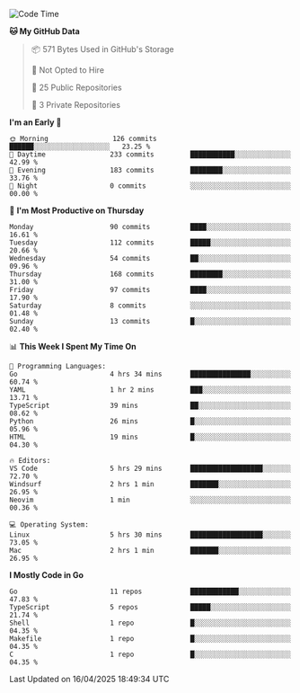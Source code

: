 <!--START_SECTION:waka-->
![Code Time](http://img.shields.io/badge/Code%20Time-1%2C183%20hrs%2015%20mins-blue)

**🐱 My GitHub Data** 

> 📦 571 Bytes Used in GitHub's Storage 
 > 
> 🚫 Not Opted to Hire
 > 
> 📜 25 Public Repositories 
 > 
> 🔑 3 Private Repositories 
 > 
**I'm an Early 🐤** 

```text
🌞 Morning                126 commits         ██████░░░░░░░░░░░░░░░░░░░   23.25 % 
🌆 Daytime                233 commits         ███████████░░░░░░░░░░░░░░   42.99 % 
🌃 Evening                183 commits         ████████░░░░░░░░░░░░░░░░░   33.76 % 
🌙 Night                  0 commits           ░░░░░░░░░░░░░░░░░░░░░░░░░   00.00 % 
```
📅 **I'm Most Productive on Thursday** 

```text
Monday                   90 commits          ████░░░░░░░░░░░░░░░░░░░░░   16.61 % 
Tuesday                  112 commits         █████░░░░░░░░░░░░░░░░░░░░   20.66 % 
Wednesday                54 commits          ██░░░░░░░░░░░░░░░░░░░░░░░   09.96 % 
Thursday                 168 commits         ████████░░░░░░░░░░░░░░░░░   31.00 % 
Friday                   97 commits          ████░░░░░░░░░░░░░░░░░░░░░   17.90 % 
Saturday                 8 commits           ░░░░░░░░░░░░░░░░░░░░░░░░░   01.48 % 
Sunday                   13 commits          █░░░░░░░░░░░░░░░░░░░░░░░░   02.40 % 
```


📊 **This Week I Spent My Time On** 

```text
💬 Programming Languages: 
Go                       4 hrs 34 mins       ███████████████░░░░░░░░░░   60.74 % 
YAML                     1 hr 2 mins         ███░░░░░░░░░░░░░░░░░░░░░░   13.71 % 
TypeScript               39 mins             ██░░░░░░░░░░░░░░░░░░░░░░░   08.62 % 
Python                   26 mins             █░░░░░░░░░░░░░░░░░░░░░░░░   05.96 % 
HTML                     19 mins             █░░░░░░░░░░░░░░░░░░░░░░░░   04.30 % 

🔥 Editors: 
VS Code                  5 hrs 29 mins       ██████████████████░░░░░░░   72.70 % 
Windsurf                 2 hrs 1 min         ███████░░░░░░░░░░░░░░░░░░   26.95 % 
Neovim                   1 min               ░░░░░░░░░░░░░░░░░░░░░░░░░   00.36 % 

💻 Operating System: 
Linux                    5 hrs 30 mins       ██████████████████░░░░░░░   73.05 % 
Mac                      2 hrs 1 min         ███████░░░░░░░░░░░░░░░░░░   26.95 % 
```

**I Mostly Code in Go** 

```text
Go                       11 repos            ████████████░░░░░░░░░░░░░   47.83 % 
TypeScript               5 repos             █████░░░░░░░░░░░░░░░░░░░░   21.74 % 
Shell                    1 repo              █░░░░░░░░░░░░░░░░░░░░░░░░   04.35 % 
Makefile                 1 repo              █░░░░░░░░░░░░░░░░░░░░░░░░   04.35 % 
C                        1 repo              █░░░░░░░░░░░░░░░░░░░░░░░░   04.35 % 
```




 Last Updated on 16/04/2025 18:49:34 UTC
<!--END_SECTION:waka-->
